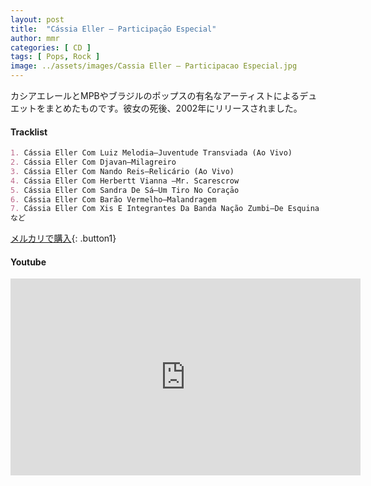 ```yaml
---
layout: post
title:  "Cássia Eller – Participaçāo Especial"
author: mmr
categories: [ CD ]
tags: [ Pops, Rock ]
image: ../assets/images/Cassia Eller – Participacao Especial.jpg
---
```


カシアエレールとMPBやブラジルのポップスの有名なアーティストによるデュエットをまとめたものです。彼女の死後、2002年にリリースされました。

#### Tracklist
```md
1. Cássia Eller Com Luiz Melodia–Juventude Transviada (Ao Vivo)
2. Cássia Eller Com Djavan–Milagreiro
3. Cássia Eller Com Nando Reis–Relicário (Ao Vivo)
4. Cássia Eller Com Herbertt Vianna –Mr. Scarescrow
5. Cássia Eller Com Sandra De Sá–Um Tiro No Coraçāo
6. Cássia Eller Com Barão Vermelho–Malandragem
7. Cássia Eller Com Xis E Integrantes Da Banda Nação Zumbi–De Esquina
など
```

[メルカリで購入](https://jp.mercari.com/item/m82208472060?afid=6142608987){: .button1}

#### Youtube
<iframe width="560" height="315" src="https://www.youtube.com/embed/y71D3g9OzZQ?si=Q1Jj03IIrf9JZ9aO" title="YouTube video player" frameborder="0" allow="accelerometer; autoplay; clipboard-write; encrypted-media; gyroscope; picture-in-picture; web-share" referrerpolicy="strict-origin-when-cross-origin" allowfullscreen></iframe>